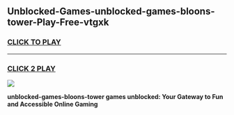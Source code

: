 
## Unblocked-Games-unblocked-games-bloons-tower-Play-Free-vtgxk
<h3>
<a href="https://premium76.site?title=unblocked-games-bloons-tower&ref=18A1">CLICK TO PLAY</a></h3>
<hr>

<h3>
<a href="https://premium76.site?title=unblocked-games-bloons-tower&ref=18A1">CLICK 2 PLAY</a>
  
</h3>

<a href="https://premium76.site?title=unblocked-games-bloons-tower&ref=18A1"><img src="https://clearcache.store/games.png"></a>


**unblocked-games-bloons-tower games unblocked: Your Gateway to Fun and Accessible Online Gaming**
